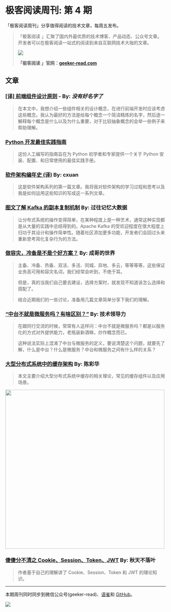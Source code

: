 # 极客阅读周刊: 第 4 期

「极客阅读周刊」分享值得阅读的技术文章，每周五发布。

> 「极客阅读 」汇聚了国内外最优质的技术博客、产品动态、公众号文章。开发者可以在极客阅读一站式的阅读到来自互联网技术大咖的文章。
>
> <img src="https://cdn.nlark.com/yuque/0/2020/png/639317/1578021644053-627fd9fc-33fc-43dd-94bd-df2c1af39b10.png?x-oss-process=image/resize,w_1458" />
>
>
> **「极客阅读 」官网：[geeker-read.com](https://geeker-read.com)**

## 文章

### [[译] 前端组件设计原则](https://juejin.im/post/5c49cff56fb9a049bd42a90f) - By: _没有好名字了_


> 在本文中，我想介绍一些组件相关的设计概念，在进行前端开发时应该考虑这些概念。我认为最好的方法是给每个概念一个简洁精炼的名字，然后逐一解释每个概念是什么以及为什么重要，对于比较抽象概念的会举一些例子来帮助理解。

### [Python 开发最佳实践指南](https://pythonguidecn.readthedocs.io/zh/latest/)


> 这份人工编写的指南旨在为 Python 初学者和专家提供一个关于 Python 安装、配置、和日常使用的最佳实践手册。

### [软件架构编年史 (译)](https://www.jianshu.com/p/b477b2cc6cfa) By: cxuan


> 这是软件架构系列的第一篇文章。我将我对软件架构的学习过程和思考以及我是如何运用这些知识的写成这一系列文章。

### [图文了解 Kafka 的副本复制机制](https://mp.weixin.qq.com/s?__biz=MzA5MTc0NTMwNQ==&mid=2650717638&idx=2&sn=9ee198c55d4eb6aaf0c21257859b6cc1&chksm=887da0b0bf0a29a6e1eda620d673c00c205d0d11b7195b7e1bbbf76ae1c8fa1fdc31bab511e0&scene=21#wechat_redirect) By: 过往记忆大数据


> 让分布式系统的操作变得简单，在某种程度上是一种艺术，通常这种实现都是从大量的实践中总结得到的。Apache Kafka 的受欢迎程度在很大程度上归功于其设计和操作简单性。随着社区添加更多功能，开发者们会回过头来重新思考简化复杂行为的方法。

### [做容灾，冷备是不是个好方案？](https://mp.weixin.qq.com/s?__biz=MzI1MTMwMTQ1MA==&mid=2247484169&idx=1&sn=23eaa4146035f711146e9cdab6d6594b&chksm=e9f4582cde83d13a00698cdf865418b79f45165bd3b44505e608276d93504dceeb2123662adf&scene=21#wechat_redirect) By: 成哥的世界


> 主备、冷备、热备、双活、多活、同城、异地、多云，等等等等，这些保证业务高可用和容灾名词，我们经常会听到，不绝于耳。
>
> 但是，真的当我们自己要去建设，选择方案时，就发现不知道该怎么选择和搭配了。
>
> 结合近期我们的一些讨论，准备用几篇文章简单分享下我们的理解。

### [“中台不就是微服务吗？有啥区别？”](https://mp.weixin.qq.com/s?__biz=MzA5MjE3NDQ1Mw==&mid=2649704565&idx=1&sn=ea801891272e7fe277e7a9c0c49f1bfc&chksm=886ac96fbf1d407949ca6e641d11e2dc70cce4a6c401b751a941610a4a70810cb37d53f87403&scene=21#wechat_redirect) By: 技术领导力


> 在跟同行交流的时候，常常有人这样问：中台不就是微服务吗？都是以服务化的方式对外提供能力，老瓶装新酒嘛，炒作概念而已。
>
> 这种说法实际上混淆了中台与微服务的定义，要说清楚这个问题，就要先了解，什么是中台？什么是微服务？中台和微服务之间有什么样的关系？

### [大型分布式系统中的缓存架构](https://samnewman.io/patterns/architectural/bff/) By: 陈彩华


> 本文主要介绍大型分布式系统中缓存的相关理论，常见的缓存组件以及应用场景。

<img src="https://cdn.nlark.com/yuque/0/2020/png/639317/1578019985262-a7d4966c-469a-4eac-9735-637a77a3aff3.png?x-oss-process=image/resize,w_800" width="500" />

### [傻傻分不清之 Cookie、Session、Token、JWT](https://juejin.im/post/5e055d9ef265da33997a42cc) By: 秋天不落叶


> 作者基于自己的理解讲了 Cookie、Session、Token 和 JWT 的理论知识。

---

本期周刊同时同步到微信公众号(geeker-read)、[语雀](https://www.yuque.com/books/share/8cc684ae-4d87-483b-82e5-5128e32d4cef?#)和 [GitHub](https://github.com/geeker-read/weekly_issues)。

<img src="https://cdn.nlark.com/yuque/0/2020/png/639317/1578021752553-3e645754-7f8d-45e0-97cc-8ed1f580aade.png" />
